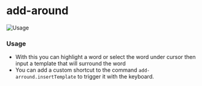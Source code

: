 # add-around

![Usage](./static/use.gif)

### Usage

- With this you can highlight a word or select the word under cursor then input a template that will surround the word
- You can add a custom shortcut to the command `add-arround.insertTemplate` to trigger it with the keyboard.
